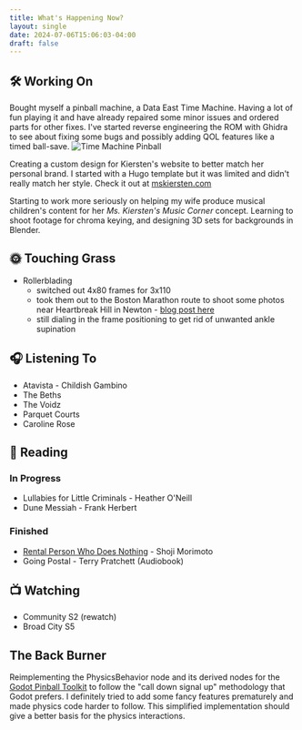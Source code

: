 ```yaml
---
title: What's Happening Now?
layout: single
date: 2024-07-06T15:06:03-04:00
draft: false
---
```

## 🛠️ Working On

Bought myself a pinball machine, a Data East Time Machine. Having a lot of fun playing it
and have already repaired some minor issues and ordered parts for other fixes. I've started
reverse engineering the ROM with Ghidra to see about fixing some bugs and possibly adding
QOL features like a timed ball-save.
![Time Machine Pinball](time_machine.jpg)

Creating a custom design for Kiersten's website to better match her personal brand. I started with a Hugo template but it was limited and didn't really match her style. Check it out at [mskiersten.com](https://mskiersten.com)


Starting to work more seriously on helping my wife produce musical children's content for her _Ms. Kiersten's Music Corner_ concept. Learning to shoot footage for chroma keying, and designing 3D sets for backgrounds in Blender.

## 🌞 Touching Grass

- Rollerblading
  - switched out 4x80 frames for 3x110
  - took them out to the Boston Marathon route to shoot some photos near Heartbreak Hill in Newton - [blog post here](/posts/boston_marathon_24)
  - still dialing in the frame positioning to get rid of unwanted ankle supination

## 🎧 Listening To

- Atavista - Childish Gambino
- The Beths
- The Voidz
- Parquet Courts
- Caroline Rose

## 📖 Reading

### In Progress

- Lullabies for Little Criminals - Heather O'Neill
- Dune Messiah - Frank Herbert

### Finished

- [Rental Person Who Does Nothing](https://app.thestorygraph.com/books/c7b5f7a6-586d-4a42-b7f6-7bf8256279ed) - Shoji Morimoto
- Going Postal - Terry Pratchett (Audiobook)

## 📺 Watching

- Community S2 (rewatch)
- Broad City S5

## The Back Burner

Reimplementing the PhysicsBehavior node and its derived nodes for the
[Godot Pinball Toolkit](/projects/godot_pinball) to follow the "call down signal up" methodology that Godot prefers. I definitely tried to add some fancy features prematurely and made physics code harder to follow. This simplified implementation should give a better basis for the physics interactions.




